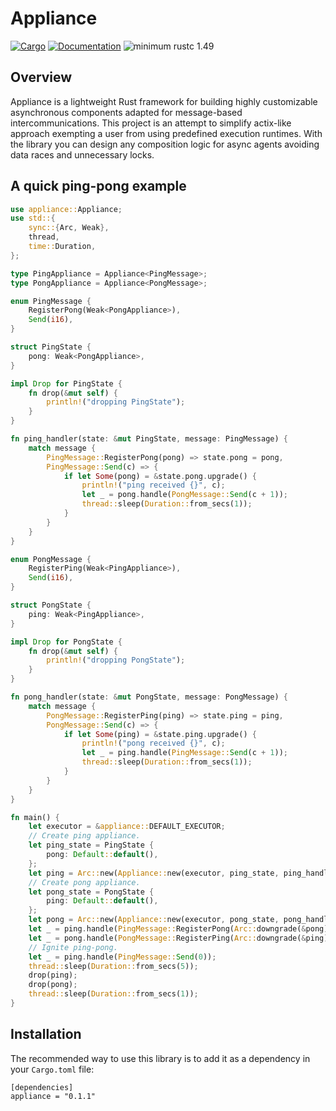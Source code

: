 # Appliance

[![Cargo](https://img.shields.io/crates/v/appliance.svg)](https://crates.io/crates/appliance)
[![Documentation](https://docs.rs/appliance/badge.svg)](https://docs.rs/appliance)
![minimum rustc 1.49](https://img.shields.io/badge/rustc-1.49+-red.svg)

## Overview

Appliance is a lightweight Rust framework for building highly customizable asynchronous components adapted for message-based intercommunications. This project is an attempt to simplify actix-like approach exempting a user from using predefined execution runtimes. With the library you can design any composition logic for async agents avoiding data races and unnecessary locks.

## A quick ping-pong example

```rust
use appliance::Appliance;
use std::{
    sync::{Arc, Weak},
    thread,
    time::Duration,
};

type PingAppliance = Appliance<PingMessage>;
type PongAppliance = Appliance<PongMessage>;

enum PingMessage {
    RegisterPong(Weak<PongAppliance>),
    Send(i16),
}

struct PingState {
    pong: Weak<PongAppliance>,
}

impl Drop for PingState {
    fn drop(&mut self) {
        println!("dropping PingState");
    }
}

fn ping_handler(state: &mut PingState, message: PingMessage) {
    match message {
        PingMessage::RegisterPong(pong) => state.pong = pong,
        PingMessage::Send(c) => {
            if let Some(pong) = &state.pong.upgrade() {
                println!("ping received {}", c);
                let _ = pong.handle(PongMessage::Send(c + 1));
                thread::sleep(Duration::from_secs(1));
            }
        }
    }
}

enum PongMessage {
    RegisterPing(Weak<PingAppliance>),
    Send(i16),
}

struct PongState {
    ping: Weak<PingAppliance>,
}

impl Drop for PongState {
    fn drop(&mut self) {
        println!("dropping PongState");
    }
}

fn pong_handler(state: &mut PongState, message: PongMessage) {
    match message {
        PongMessage::RegisterPing(ping) => state.ping = ping,
        PongMessage::Send(c) => {
            if let Some(ping) = &state.ping.upgrade() {
                println!("pong received {}", c);
                let _ = ping.handle(PingMessage::Send(c + 1));
                thread::sleep(Duration::from_secs(1));
            }
        }
    }
}

fn main() {
    let executor = &appliance::DEFAULT_EXECUTOR;
    // Create ping appliance.
    let ping_state = PingState {
        pong: Default::default(),
    };
    let ping = Arc::new(Appliance::new(executor, ping_state, ping_handler, None));
    // Create pong appliance.
    let pong_state = PongState {
        ping: Default::default(),
    };
    let pong = Arc::new(Appliance::new(executor, pong_state, pong_handler, None));
    let _ = ping.handle(PingMessage::RegisterPong(Arc::downgrade(&pong)));
    let _ = pong.handle(PongMessage::RegisterPing(Arc::downgrade(&ping)));
    // Ignite ping-pong.
    let _ = ping.handle(PingMessage::Send(0));
    thread::sleep(Duration::from_secs(5));
    drop(ping);
    drop(pong);
    thread::sleep(Duration::from_secs(1));
}
```

## Installation

The recommended way to use this library is to add it as a dependency in your `Cargo.toml` file:

```
[dependencies]
appliance = "0.1.1"
```
